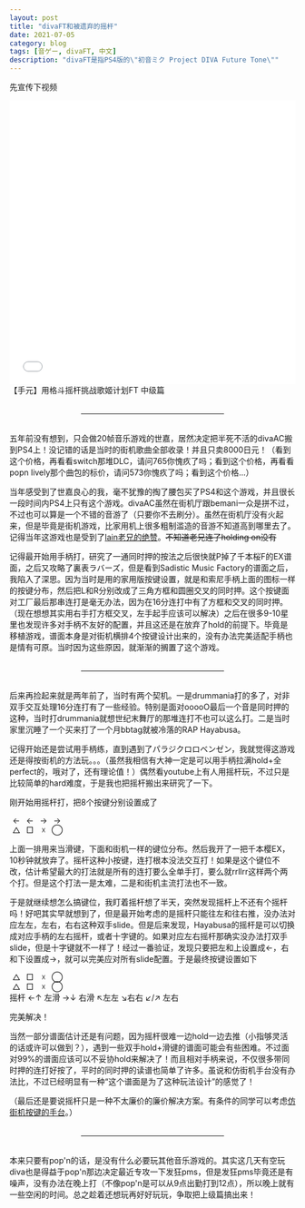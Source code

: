 ```yaml
---
layout: post
title: "divaFT和被遗弃的摇杆"
date: 2021-07-05
category: blog
tags: [音ゲー, divaFT, 中文]
description: "divaFT是指PS4版的\"初音ミク Project DIVA Future Tone\""
---
```


先宣传下视频

<iframe style="width: 100%; height: 500px" src="//player.bilibili.com/player.html?aid=846403804&bvid=BV1u54y1p77f&cid=363954032&page=1" scrolling="no" border="0" frameborder="no" framespacing="0" allowfullscreen="true"> </iframe>
【手元】用格斗摇杆挑战歌姬计划FT 中级篇

<hr style="margin: 32px 25%" />

五年前没有想到，只会做20帧音乐游戏的世嘉，居然决定把半死不活的divaAC搬到PS4上！没记错的话是当时的街机歌曲全部收录！并且只卖8000日元！（看到这个价格，再看看switch那堆DLC，请问765你愧疚了吗；看到这个价格，再看看popn lively那个曲包的标价，请问573你愧疚了吗；看到这个价格...）

当年感受到了世嘉良心的我，毫不犹豫的掏了腰包买了PS4和这个游戏，并且很长一段时间内PS4上只有这个游戏。divaAC虽然在街机厅跟bemani一众是拼不过，不过也可以算是一个不错的音游了（只要你不去刷分）。虽然在街机厅没有火起来，但是毕竟是街机游戏，比家用机上很多粗制滥造的音游不知道高到哪里去了。记得当年这游戏也是受到了[lain老兄的绝赞](https://djlain.com/2016/06/24/6448/)。~~不知道老兄连了holding on没有~~

记得最开始用手柄打，研究了一通同时押的按法之后很快就P掉了千本桜F的EX谱面，之后又攻略了裏表ラバーズ，但是看到Sadistic Music Factory的谱面之后，我陷入了深思。因为当时是用的家用版按键设置，就是和索尼手柄上面的图标一样的按键分布，然后把L和R分别改成了三角方框和圆圈交叉的同时押。这个按键面对工厂最后那串连打是毫无办法，因为在16分连打中有了方框和交叉的同时押。（现在想想其实用右手打方框交叉，左手起手应该可以解决）之后在很多9-10星里也发现许多对手柄不友好的配置，并且这还是在放弃了hold的前提下。毕竟是移植游戏，谱面本身是对街机横排4个按键设计出来的，没有办法完美适配手柄也是情有可原。当时因为这些原因，就渐渐的搁置了这个游戏。

<hr style="margin: 32px 25%" />

后来再捡起来就是两年前了，当时有两个契机。一是drummania打的多了，对非双手交互处理16分连打有了一些经验。特别是面对ooooO最后一个音是同时押的这种，当时打drummania就想世纪末舞厅的那堆连打不也可以这么打。二是当时家里沉睡了一个买来打了一个月bbtag就被冷落的RAP Hayabusa。

记得开始还是尝试用手柄练，直到遇到了パラジクロロベンゼン，我就觉得这游戏还是得按街机的方法玩。。。（虽然我相信有大神一定是可以用手柄拉满hold+全perfect的，哦对了，还有理论值！）偶然看youtube上有人用摇杆玩，不过只是比较简单的hard难度，于是我也把摇杆搬出来研究了一下。

刚开始用摇杆打，把8个按键分别设置成了

<div style="display: flex; text-align: center">
  <span style="width: 24px">←</span>
  <span style="width: 24px">←</span>
  <span style="width: 24px">→</span>
  <span style="width: 24px">→</span>
</div>
<div style="display: flex; text-align: center">
  <span style="width: 24px">△</span>
  <span style="width: 24px">□</span>
  <span style="width: 24px">☓</span>
  <span style="width: 24px">◯</span>
</div>

上面一排用来当滑键，下面和街机一样的键位分布。然后我开了一把千本樱EX，10秒钟就放弃了。摇杆这种小按键，连打根本没法交互打！如果是这个键位不改，估计希望最大的打法就是所有的连打要么全单手打，要么就rrllrr这样两个两个打。但是这个打法一是太难，二是和街机主流打法也不一致。

于是就继续想怎么搞键位，我盯着摇杆想了半天，突然发现摇杆上不还有个摇杆吗！好吧其实早就想到了，但是最开始考虑的是摇杆只能往左和往右推，没办法对应左左，左右，右右这种双手slide。但是后来发现，Hayabusa的摇杆是可以切换成对应手柄的左右摇杆，或者十字键的。如果对应左右摇杆那确实没办法打双手slide，但是十字键就不一样了！经过一番验证，发现只要把左和上设置成←，右和下设置成→，就可以完美应对所有slide配置。于是最终按键设置如下

<div style="display: flex; text-align: center">
  <span style="width: 24px">△</span>
  <span style="width: 24px">□</span>
  <span style="width: 24px">☓</span>
  <span style="width: 24px">◯</span>
</div>
<div style="display: flex; text-align: center">
  <span style="width: 24px">△</span>
  <span style="width: 24px">□</span>
  <span style="width: 24px">☓</span>
  <span style="width: 24px">◯</span>
</div>
摇杆 ←↑ 左滑 →↓ 右滑 ↖左左 ↘右右 ↙/↗ 左右 

完美解决！

当然一部分谱面估计还是有问题，因为摇杆很难一边hold一边去推（小指够灵活的话或许可以做到？），遇到一些双手hold+滑键的谱面可能会有些困难。不过面对99%的谱面应该可以不妥协hold来解决了！而且相对手柄来说，不仅很多带同时押的连打好按了，平时的同时押的读谱也简单了许多。虽说和仿街机手台没有办法比，不过已经明显有一种“这个谱面是为了这种玩法设计”的感觉了！

（最后还是要说摇杆只是一种不太廉价的廉价解决方案。有条件的同学可以考虑[仿街机按键的手台](https://www.bilibili.com/video/BV1wi4y1g7Xa)。）

<hr style="margin: 32px 25%" />

本来只要有pop'n的话，是没有什么必要玩其他音乐游戏的。其实这几天有空玩diva也是得益于pop'n那边决定最近专攻一下发狂pms，但是发狂pms毕竟还是有噪声，没有办法在晚上打（不像pop'n是可以从9点出勤打到12点），所以晚上就有一些空闲的时间。总之趁着还想玩再好好玩玩，争取把上级篇搞出来！
